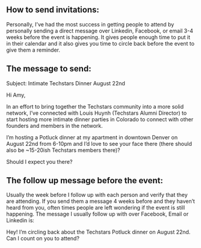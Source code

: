 ## How to send invitations:
Personally, I’ve had the most success in getting people to attend by personally sending a direct message over Linkedin, Facebook, or email 3-4 weeks before the event is happening. It gives people enough time to put it in their calendar and it also gives you time to circle back before the event to give them a reminder. 

## The message to send:
Subject: Intimate Techstars Dinner August 22nd

Hi Amy, 

In an effort to bring together the Techstars community into a more solid network, I’ve connected with Louis Huynh (Techstars Alumni Director) to start hosting more intimate dinner parties in Colorado to connect with other founders and members in the network. 

I’m hosting a Potluck dinner at my apartment in downtown Denver on August 22nd from 6-10pm and I’d love to see your face there (there should also be ~15-20ish Techstars members there)?

Should I expect you there?


## The follow up message before the event:
Usually the week before I follow up with each person and verify that they are attending. If you send them a message 4 weeks before and they haven’t heard from you, often times people are left wondering if the event is still happening. The message I usually follow up with over Facebook, Email or Linkedin is:

Hey! I’m circling back about the Techstars Potluck dinner on August 22nd. Can I count on you to attend?
